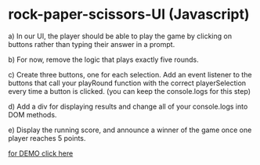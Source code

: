# rock-paper-scissors-UI (Javascript)

a) In our UI, the player should be able to play the game by clicking on buttons rather than
typing their answer in a prompt.

b) For now, remove the logic that plays exactly five rounds.

c) Create three buttons, one for each selection. Add an event listener to the buttons that call
your playRound function with the correct playerSelection every time a button is clicked.
(you can keep the console.logs for this step)

d) Add a div for displaying results and change all of your console.logs into DOM methods.

e) Display the running score, and announce a winner of the game once one player reaches 5
points.

[for DEMO click here](https://cpoonkodi.github.io/rock-paper-scissors-UI/)

